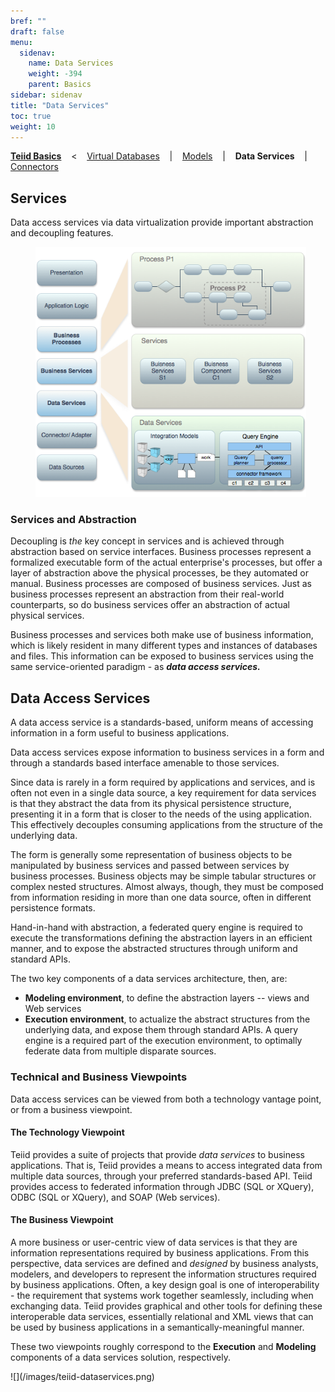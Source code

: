 ```yaml
---
bref: ""
draft: false
menu:
  sidenav:
    name: Data Services
    weight: -394
    parent: Basics
sidebar: sidenav
title: "Data Services"
toc: true
weight: 10
---
```

[**Teiid Basics**](..) &nbsp;&nbsp; < &nbsp;&nbsp; [Virtual Databases](../vdbs) &nbsp;&nbsp; | &nbsp;&nbsp; [Models](../models) &nbsp;&nbsp; | &nbsp;&nbsp; **Data Services** &nbsp;&nbsp; | &nbsp;&nbsp; [Connectors](../connectors)

## Services


Data access services via data virtualization provide important abstraction and decoupling features.

<div>
<img height="400" src="/images/teiid-soa.png" frameborder="2" hspace="40" ></img>
</div>

### Services and Abstraction

Decoupling is _the_ key concept in services and is achieved through abstraction based on service interfaces. Business processes represent a formalized executable form of the actual enterprise's processes, but offer a layer of abstraction above the physical processes, be they automated or manual. Business processes are composed of business services. Just as business processes represent an abstraction from their real-world counterparts, so do business services offer an abstraction of actual physical services.

Business processes and services both make use of business information, which is likely resident in many different types and instances of databases and files. This information can be exposed to business services using the same service-oriented paradigm - as **_data access services._**

</td>

</tr>

</tbody>

</table>

## Data Access Services

<div class="well">A data access service is a standards-based, uniform means of accessing information in a form useful to business applications.</div>

Data access services expose information to business services in a form and through a standards based interface amenable to those services.

Since data is rarely in a form required by applications and services, and is often not even in a single data source, a key requirement for data services is that they abstract the data from its physical persistence structure, presenting it in a form that is closer to the needs of the using application. This effectively decouples consuming applications from the structure of the underlying data.

The form is generally some representation of business objects to be manipulated by business services and passed between services by business processes. Business objects may be simple tabular structures or complex nested structures. Almost always, though, they must be composed from information residing in more than one data source, often in different persistence formats.

Hand-in-hand with abstraction, a federated query engine is required to execute the transformations defining the abstraction layers in an efficient manner, and to expose the abstracted structures through uniform and standard APIs.

The two key components of a data services architecture, then, are:

<div class="proj_basics">

*   **Modeling environment**, to define the abstraction layers -- views and Web services
*   **Execution environment**, to actualize the abstract structures from the underlying data, and expose them through standard APIs. A query engine is a required part of the execution environment, to optimally federate data from multiple disparate sources.

</div>

### Technical and Business Viewpoints

Data access services can be viewed from both a technology vantage point, or from a business viewpoint.

#### The Technology Viewpoint

Teiid provides a suite of projects that provide _data services_ to business applications. That is, Teiid provides a means to access integrated data from multiple data sources, through your preferred standards-based API. Teiid provides access to federated information through JDBC (SQL or XQuery), ODBC (SQL or XQuery), and SOAP (Web services).

#### The Business Viewpoint

A more business or user-centric view of data services is that they are information representations required by business applications. From this perspective, data services are defined and _designed_ by business analysts, modelers, and developers to represent the information structures required by business applications. Often, a key design goal is one of interoperability - the requirement that systems work together seamlessly, including when exchanging data. Teiid provides graphical and other tools for defining these interoperable data services, essentially relational and XML views that can be used by business applications in a semantically-meaningful manner.

These two viewpoints roughly correspond to the **Execution** and **Modeling** components of a data services solution, respectively.

<div class="uploaded-img">![](/images/teiid-dataservices.png)</div>